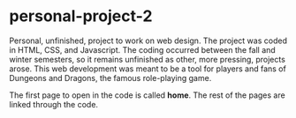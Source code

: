 # personal-project-2
Personal, unfinished, project to work on web design. The project was coded in HTML, CSS, and Javascript. The coding occurred between the fall and winter semesters, so it remains unfinished as other, more pressing, projects arose. This web development was meant to be a tool for players and fans of Dungeons and Dragons, the famous role-playing game. 

The first page to open in the code is called **home**. The rest of the pages are linked through the code.
